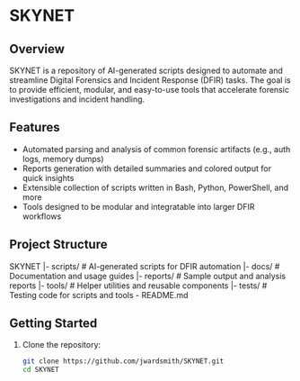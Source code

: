 # SKYNET

## Overview

SKYNET is a repository of AI-generated scripts designed to automate and streamline Digital Forensics and Incident Response (DFIR) tasks. The goal is to provide efficient, modular, and easy-to-use tools that accelerate forensic investigations and incident handling.

## Features

- Automated parsing and analysis of common forensic artifacts (e.g., auth logs, memory dumps)
- Reports generation with detailed summaries and colored output for quick insights
- Extensible collection of scripts written in Bash, Python, PowerShell, and more
- Tools designed to be modular and integratable into larger DFIR workflows

## Project Structure

SKYNET
    |- scripts/    # AI-generated scripts for DFIR automation
    |- docs/       # Documentation and usage guides
    |- reports/    # Sample output and analysis reports
    |- tools/      # Helper utilities and reusable components
    |- tests/      # Testing code for scripts and tools
    \- README.md

## Getting Started

1. Clone the repository:

   ```bash
   git clone https://github.com/jwardsmith/SKYNET.git
   cd SKYNET
